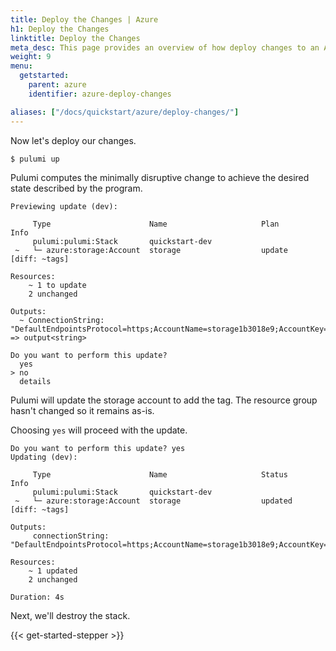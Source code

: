 ```yaml
---
title: Deploy the Changes | Azure
h1: Deploy the Changes
linktitle: Deploy the Changes
meta_desc: This page provides an overview of how deploy changes to an Azure project.
weight: 9
menu:
  getstarted:
    parent: azure
    identifier: azure-deploy-changes

aliases: ["/docs/quickstart/azure/deploy-changes/"]
---
```


Now let's deploy our changes.

```bash
$ pulumi up
```

Pulumi computes the minimally disruptive change to achieve the desired state described by the program.

```
Previewing update (dev):

     Type                      Name                     Plan       Info
     pulumi:pulumi:Stack       quickstart-dev
 ~   └─ azure:storage:Account  storage                  update     [diff: ~tags]

Resources:
    ~ 1 to update
    2 unchanged

Outputs:
  ~ ConnectionString: "DefaultEndpointsProtocol=https;AccountName=storage1b3018e9;AccountKey=...;EndpointSuffix=core.windows.net" => output<string>

Do you want to perform this update?
  yes
> no
  details
```

Pulumi will update the storage account to add the tag. The resource group hasn't changed so it remains as-is.

Choosing `yes` will proceed with the update.

```
Do you want to perform this update? yes
Updating (dev):

     Type                      Name                     Status      Info
     pulumi:pulumi:Stack       quickstart-dev
 ~   └─ azure:storage:Account  storage                  updated     [diff: ~tags]

Outputs:
     connectionString: "DefaultEndpointsProtocol=https;AccountName=storage1b3018e9;AccountKey=...;EndpointSuffix=core.windows.net"

Resources:
    ~ 1 updated
    2 unchanged

Duration: 4s
```

Next, we'll destroy the stack.

{{< get-started-stepper >}}
